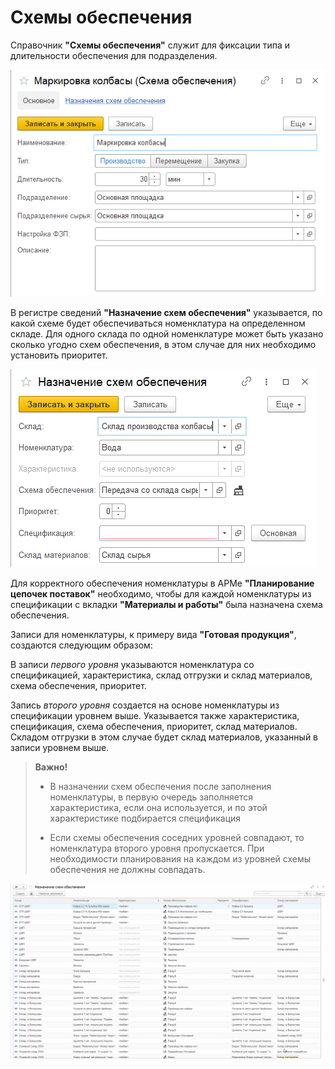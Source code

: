 # Схемы обеспечения

Справочник **"Схемы обеспечения"** служит для фиксации типа и длительности обеспечения для подразделения.

[![1][1]][1]

В регистре сведений **"Назначение схем обеспечения"** указывается, по какой схеме будет обеспечиваться номенклатура на определенном складе. Для одного склада по одной номенклатуре может быть указано сколько угодно схем обеспечения, в этом случае для них необходимо установить приоритет.

[![2][2]][2]

Для корректного обеспечения номенклатуры в АРМе **"Планирование цепочек поставок"** необходимо, чтобы для каждой номенклатуры из спецификации с вкладки **"Материалы и работы"** была назначена схема обеспечения.

Записи для номенклатуры, к примеру вида **"Готовая продукция"**, создаются следующим образом:

В записи *первого уровня* указываются номенклатура со спецификацией, характеристика, склад отгрузки и склад материалов, схема обеспечения, приоритет.

Запись *второго уровня* создается на основе номенклатуры из спецификации уровнем выше. Указывается также характеристика, спецификация, схема обеспечения, приоритет, склад материалов. Складом отгрузки в этом случае будет склад материалов, указанный в записи уровнем выше.  

> **Важно!**
>
> - В назначении схем обеспечения после заполнения номенклатуры, в первую очередь заполняется характеристика, если она используется, и по этой характеристике подбирается спецификация
>
> - Если схемы обеспечения соседних уровней совпадают, то номенклатура второго уровня пропускается. При необходимости планирования на каждом из уровней схемы обеспечения не должны совпадать.
>
>

[![3][3]][3]

[1]: ProvisionScheme.assets/1.png
[2]: ProvisionScheme.assets/2.png
[3]: ProvisionScheme.assets/3.gif
